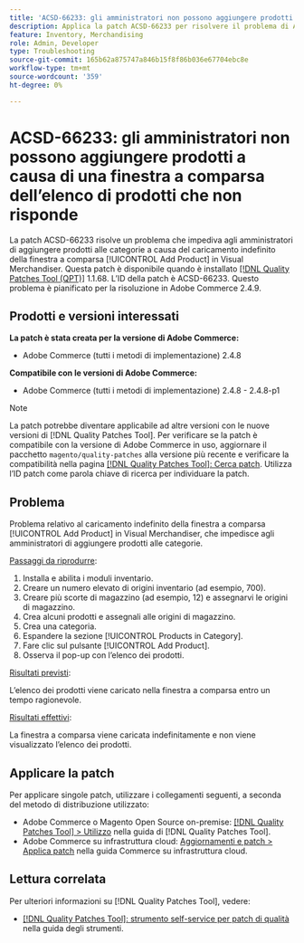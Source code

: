 ```yaml
---
title: 'ACSD-66233: gli amministratori non possono aggiungere prodotti a causa di una finestra a comparsa dell’elenco di prodotti che non risponde'
description: Applica la patch ACSD-66233 per risolvere il problema di Adobe Commerce, a causa del quale gli amministratori non possono aggiungere prodotti alle categorie perché la finestra a comparsa [!UICONTROL Add Product] in Visual Merchandiser viene caricata per un tempo indefinito.
feature: Inventory, Merchandising
role: Admin, Developer
type: Troubleshooting
source-git-commit: 165b62a875747a846b15f8f86b036e67704ebc8e
workflow-type: tm+mt
source-wordcount: '359'
ht-degree: 0%

---
```



# ACSD-66233: gli amministratori non possono aggiungere prodotti a causa di una finestra a comparsa dell’elenco di prodotti che non risponde

La patch ACSD-66233 risolve un problema che impediva agli amministratori di aggiungere prodotti alle categorie a causa del caricamento indefinito della finestra a comparsa [!UICONTROL Add Product] in Visual Merchandiser. Questa patch è disponibile quando è installato [[!DNL Quality Patches Tool (QPT)]](/help/tools/quality-patches-tool/quality-patches-tool-to-self-serve-quality-patches.md) 1.1.68. L’ID della patch è ACSD-66233. Questo problema è pianificato per la risoluzione in Adobe Commerce 2.4.9.

## Prodotti e versioni interessati

**La patch è stata creata per la versione di Adobe Commerce:**

* Adobe Commerce (tutti i metodi di implementazione) 2.4.8

**Compatibile con le versioni di Adobe Commerce:**

* Adobe Commerce (tutti i metodi di implementazione) 2.4.8 - 2.4.8-p1

>[!NOTE]
>
>La patch potrebbe diventare applicabile ad altre versioni con le nuove versioni di [!DNL Quality Patches Tool]. Per verificare se la patch è compatibile con la versione di Adobe Commerce in uso, aggiornare il pacchetto `magento/quality-patches` alla versione più recente e verificare la compatibilità nella pagina [[!DNL Quality Patches Tool]: Cerca patch](https://experienceleague.adobe.com/tools/commerce-quality-patches/index.html). Utilizza l’ID patch come parola chiave di ricerca per individuare la patch.

## Problema

Problema relativo al caricamento indefinito della finestra a comparsa [!UICONTROL Add Product] in Visual Merchandiser, che impedisce agli amministratori di aggiungere prodotti alle categorie.

<u>Passaggi da riprodurre</u>:

1. Installa e abilita i moduli inventario.
1. Creare un numero elevato di origini inventario (ad esempio, 700).
1. Creare più scorte di magazzino (ad esempio, 12) e assegnarvi le origini di magazzino.
1. Crea alcuni prodotti e assegnali alle origini di magazzino.
1. Crea una categoria.
1. Espandere la sezione [!UICONTROL Products in Category].
1. Fare clic sul pulsante [!UICONTROL Add Product].
1. Osserva il pop-up con l’elenco dei prodotti.

<u>Risultati previsti</u>:

L’elenco dei prodotti viene caricato nella finestra a comparsa entro un tempo ragionevole.

<u>Risultati effettivi</u>:

La finestra a comparsa viene caricata indefinitamente e non viene visualizzato l’elenco dei prodotti.

## Applicare la patch

Per applicare singole patch, utilizzare i collegamenti seguenti, a seconda del metodo di distribuzione utilizzato:

* Adobe Commerce o Magento Open Source on-premise: [[!DNL Quality Patches Tool] > Utilizzo](/help/tools/quality-patches-tool/usage.md) nella guida di [!DNL Quality Patches Tool].
* Adobe Commerce su infrastruttura cloud: [Aggiornamenti e patch > Applica patch](https://experienceleague.adobe.com/docs/commerce-cloud-service/user-guide/develop/upgrade/apply-patches.html) nella guida Commerce su infrastruttura cloud.

## Lettura correlata

Per ulteriori informazioni su [!DNL Quality Patches Tool], vedere:

* [[!DNL Quality Patches Tool]: strumento self-service per patch di qualità](/help/tools/quality-patches-tool/quality-patches-tool-to-self-serve-quality-patches.md) nella guida degli strumenti.
